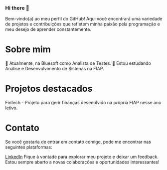 ### Hi there 👋

Bem-vindo(a) ao meu perfil do GitHub! Aqui você encontrará uma variedade de projetos e contribuições que refletem minha paixão pela programação e meu desejo de aprender constantemente.

# Sobre mim
🔭 Atualmente, na Bluesoft como Analista de Testes.
🌱 Estou estudando Análise e Desenvolvimento de Sistenas na FIAP.

# Projetos destacados
Fintech - Projeto para gerir finanças desenolvido na própria FIAP nesse ano letivo.

# Contato
Se você gostaria de entrar em contato comigo, pode me encontrar nas seguintes plataformas:

[LinkedIn](https://www.linkedin.com/in/breno-fernandes-003701158/)
Fique à vontade para explorar meu projeto e deixar um feedback. Estou sempre aberto a novas colaborações e oportunidades interessantes!
